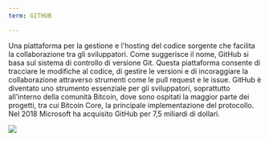 ```yaml
---
term: GITHUB

---
```

Una piattaforma per la gestione e l'hosting del codice sorgente che facilita la collaborazione tra gli sviluppatori. Come suggerisce il nome, GitHub si basa sul sistema di controllo di versione Git. Questa piattaforma consente di tracciare le modifiche al codice, di gestire le versioni e di incoraggiare la collaborazione attraverso strumenti come le pull request e le issue. GitHub è diventato uno strumento essenziale per gli sviluppatori, soprattutto all'interno della comunità Bitcoin, dove sono ospitati la maggior parte dei progetti, tra cui Bitcoin Core, la principale implementazione del protocollo. Nel 2018 Microsoft ha acquisito GitHub per 7,5 miliardi di dollari.

![](../../dictionnaire/assets/46.webp)